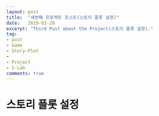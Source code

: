 ```yaml
---
layout: post
title:  "세번째 프로젝트 포스트(스토리 플롯 설정)"
date:   2019-03-28
excerpt: "Third Post about the Project(스토리 플롯 설정)."
tag: 
- post
- Game
- Story-Plot
- 
- Project
- S-Lab
comments: true
---
```


# 스토리 플롯 설정
